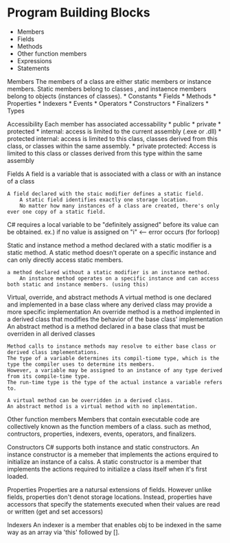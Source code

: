 # Program Building Blocks

* Members
* Fields
* Methods
* Other function members
* Expressions
* Statements


Members
    The members of a class are either static members or instance members.
        Static members belong to classes , and instaence members belong to objects (instances of classes).
            * Constants
            * Fields
            * Methods
            * Properties
            * Indexers
            * Events
            * Operators
            * Constructors
            * Finalizers
            * Types

Accessibility
    Each member has associated accessability
        * public
        * private
        * protected
        * internal: access is limited to the current assembly (.exe or .dll)
        * protected internal: access is limited to this class, classes derived from this class, or classes within the same assembly.
        * private protected: Access is limited to this class or classes derived from this type within the same assembly

Fields
    A field is a variable that is associated with a class or with an instance of a class

    A field declared with the staic modifier defines a static field. 
        A static field identifies exactly one storage location.
        No matter how many instances of a class are created, there's only ever one copy of a static field.
    
C# requires a local variable to be "definitely assigned" before its value can be obtained.
    ex.) if no value is assigned on "i" <-- error occurs (for forloop)


Static and instance method
    a method declared with a static modifier is a static method.
        A static method doesn't operate on a specific instance and can only directly access static members.

    a method declared without a static modifier is an instance method.
        An instance method operates on a specific instance and can access both static and instance members. (using this)


Virtual, override, and abstract methods
    A virtual method is one declared and implemented in a base class where any derived class may provide a more specific implementation
    An override method is a method implented in a derived class that modifies the behavior of the base class' implementation
    An abstract method is a method declared in a base class that must be overriden in all derived classes

    Method calls to instance methods may resolve to either base class or derived class implementations.
    The type of a variable determines its compil-tiome type, which is the type the compiler uses to determine its members.
    However, a variable may be assigned to an instance of any type derived from its compile-time type.
    The run-time type is the type of the actual instance a variable refers to.

    A virtual method can be overridden in a derived class. 
    An abstract method is a virtual method with no implementation.


Other function members
    Members that contain executable code are collectively known as the function members of a class.
        such as method, contructors, properties, indexers, events, operators, and finalizers.

Constructors
    C# supports both instance and static constructors.
        An instance constructor is a memeber that implements the actions erquired to initialize an instance of a calss.
        A static constructor is a member that implements the actions required to initialize a class itself when it's first loaded.

Properties
    Properties are a natursal extensions of fields. However unlike fields, properties don't denot storage locations.
        Instead, properties have accessors that specify the statements executed when their values are read or written (get and set accessors)

Indexers
    An indexer is a member that enables obj to be indexed in the same way as an array via 'this' followed by [].

